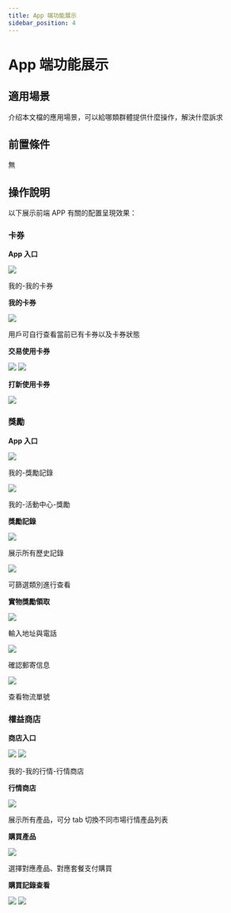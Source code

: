 ```yaml
---
title: App 端功能展示
sidebar_position: 4
---
```



# App 端功能展示

## 適用場景

介绍本文檔的應用場景，可以給哪類群體提供什麼操作，解決什麼訴求

## 前置條件

無

## 操作說明

以下展示前端  APP 有關的配置呈現效果：

### 卡券

<div class="grid gap-3 grid-cols-4">
<div>
<p><strong>App 入口</strong></p>
<img src="/assets/TVzObuszjooalxx8eIvc8mXynxj.png"/>

<p>我的-我的卡券</p>
</div>
<div>
<p><strong>我的卡券</strong></p>
<img src="/assets/BgKWbwMcmoy1zAx2zy0cQrLLnNg.png"/>

<p>用戶可自行查看當前已有卡券以及卡券狀態</p>
</div>
<div>
<p><strong>交易使用卡券</strong></p>
<img src="/assets/CIQtbbzTnoOaYVxraiscz09TnMh.png"/>

<img src="/assets/FnrqbzTLloQwgAxzgYrckGk0n9f.png"/>

</div>
<div>
<p><strong>打新使用卡券</strong></p>
<img src="/assets/MvENbY06IojgG3xVn8UcgRf1n4e.jpeg"/>

</div>
</div>

### 獎勵

<div class="grid gap-3 grid-cols-3">
<div>
<p><strong>App 入口</strong></p>
<img src="/assets/Y8fab6Du8osXcnxOvpXcgNg4nOb.png"/>

<p>我的-獎勵記錄</p>
<img src="/assets/VxK1b0nbMoiPdcxmEUicIVBMnzd.png"/>

<p>我的-活動中心-獎勵</p>
</div>
<div>
<p><strong>獎勵記錄</strong></p>
<img src="/assets/C6TnbIU91o8qQBxu0I8cNmCZnNf.jpeg"/>

<p>展示所有歷史記錄</p>
<img src="/assets/Y5yjbrEslo1A5exRLvPczo30nSg.jpeg"/>

<p>可篩選類別進行查看</p>
</div>
<div>
<p><strong>實物獎勵領取</strong></p>
<img src="/assets/SUiYbhNe8oVK2QxDaFKcqBAkn7d.png"/>

<p>輸入地址與電話</p>
<img src="/assets/OXzsbAxuKovORWxYvV5c30nKn3c.png"/>

<p>確認郵寄信息</p>
<img src="/assets/GxtdbLEbDoULtixR6NycdP5knwO.png"/>

<p>查看物流單號</p>
</div>
</div>

### 權益商店

<div class="grid gap-3 grid-cols-4">
<div>
<p><strong>商店入口</strong></p>
<img src="/assets/GVjUb9KjQoCwhaxZOxUcVboqn3d.png"/>

<img src="/assets/EIPUbnuL4oHWtvxH93ucziX1nfe.png"/>

<p>我的-我的行情-行情商店</p>
</div>
<div>
<p><strong>行情商店</strong></p>
<img src="/assets/Ew0QbtyZloSwYixEds5cBRAmnzd.jpeg"/>

<p>展示所有產品，可分 tab 切換不同市場行情產品列表</p>
</div>
<div>
<p><strong>購買產品</strong></p>
<img src="/assets/HtKVbolYXorOQqxQAkxcI3P9nBg.jpeg"/>

<p>選擇對應產品、對應套餐支付購買</p>
</div>
<div>
<p><strong>購買記錄查看</strong></p>
<img src="/assets/AX5Yb8QkToobLQxscTacnoq7n9e.png"/>

<img src="/assets/QIh0be7YBot83Xxc5rkc5h61neg.jpeg"/>

</div>
</div>

